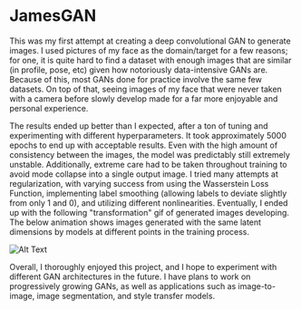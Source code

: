 # JamesGAN
This was my first attempt at creating a deep convolutional GAN to generate images. I used pictures of my face as the domain/target for a few reasons; for one, it is 
quite hard to find a dataset with enough images that are similar (in profile, pose, etc) given how notoriously data-intensive GANs are. Because of this, most GANs done for practice 
involve the same few datasets. On top of that, seeing images of my face that were never taken with a camera before slowly develop made for a far more enjoyable and 
personal experience. 

The results ended up better than I expected, after a ton of tuning and experimenting with different hyperparameters. It took approximately 5000 epochs to end up with 
acceptable results. Even with the high amount of consistency between the images, the model was predictably still extremely unstable. Additionally, extreme care had to be taken throughout 
training to avoid mode collapse into a single output image. I tried many attempts at regularization, with varying success from using the Wasserstein Loss Function, implementing label 
smoothing (allowing labels to deviate slightly from only 1 and 0), and utilizing different nonlinearities. Eventually, I ended up with the following "transformation" gif of 
generated images developing. The below animation shows images generated with the same latent dimensions by models at different points in the training process. 

![Alt Text](https://media.giphy.com/media/vFKqnCdLPNOKc/giphy.gif)

Overall, I thoroughly enjoyed this project, and I hope to experiment with different GAN architectures in the future. I have plans to work on progressively growing
GANs, as well as applications such as image-to-image, image segmentation, and style transfer models. 
